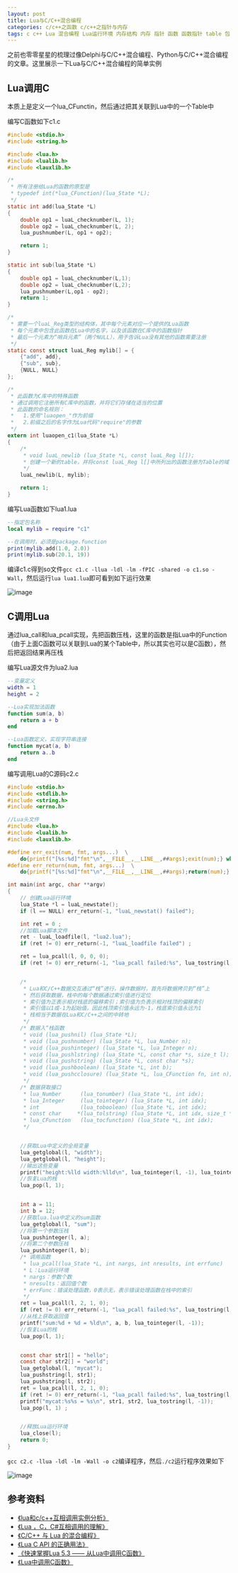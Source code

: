 ```yaml
---
layout: post
title: Lua与C/C++混合编程
categories: c/c++之函数 c/c++之指针与内存
tags: c c++ Lua 混合编程 Lua运行环境 内存结构 内存 指针 函数 函数指针 table 包 栈
---
```


之前也零零星星的梳理过像Delphi与C/C++混合编程、Python与C/C++混合编程的文章。这里展示一下Lua与C/C++混合编程的简单实例

## Lua调用C

本质上是定义一个lua\_CFunctin，然后通过把其关联到Lua中的一个Table中

编写C函数如下c1.c

```c
#include <stdio.h>
#include <string.h>

#include <lua.h>
#include <lualib.h>
#include <lauxlib.h>

/*
 * 所有注册给Lua的函数的原型是
 * typedef int(*lua_CFunction)(lua_State *L);
 */
static int add(lua_State *L)
{
    double op1 = luaL_checknumber(L, 1);
    double op2 = luaL_checknumber(L, 2);
    lua_pushnumber(L, op1 + op2);

    return 1;
}

static int sub(lua_State *L)
{
    double op1 = luaL_checknumber(L,1);
    double op2 = luaL_checknumber(L,2);
    lua_pushnumber(L,op1 - op2);
    return 1;
}

/*
 * 需要一个luaL_Reg类型的结构体，其中每个元素对应一个提供的Lua函数
 * 每个元素中包含此函数在Lua中的名字，以及该函数在C库中的函数指针
 * 最后一个元素为“哨兵元素”（两个NULL），用于告诉Lua没有其他的函数需要注册
 */
static const struct luaL_Reg mylib[] = {
    {"add", add},
    {"sub", sub},
    {NULL, NULL}
};

/*
 * 此函数为C库中的特殊函数
 * 通过调用它注册所有C库中的函数，并将它们存储在适当的位置
 * 此函数的命名规则：
 *   1.使用"luaopen_"作为前缀
 *   2.前缀之后的名字作为Lua代码"require"的参数
 */
extern int luaopen_c1(lua_State *L)
{
    /* 
     * void luaL_newlib (lua_State *L, const luaL_Reg l[]);
     * 创建一个新的table，并将const luaL_Reg l[]中所列出的函数注册为Table的域
     */
    luaL_newlib(L, mylib);

    return 1;
}
```

编写Lua函数如下lua1.lua

```lua
--指定包名称
local mylib = require "c1"

--在调用时，必须是package.function
print(mylib.add(1.0, 2.0))
print(mylib.sub(20.1, 19))
```

编译c1.c得到so文件`gcc c1.c -llua -ldl -lm -fPIC -shared -o c1.so -Wall`，然后运行`lua lua1.lua`即可看到如下运行效果

![image](../media/image/2018-02-02/01.png)

## C调用Lua

通过lua\_call和lua\_pcall实现，先把函数压栈，这里的函数是指Lua中的Function（由于上面C函数可以关联到Lua的某个Table中，所以其实也可以是C函数），然后把返回结果再压栈

编写Lua源文件为lua2.lua

```lua
--变量定义
width = 1
height = 2

--Lua实现加法函数
function sum(a, b)
    return a + b
end

--Lua函数定义，实现字符串连接
function mycat(a, b)
    return a..b
end
```

编写调用Lua的C源码c2.c

```c
#include <stdio.h>
#include <stdlib.h>
#include <string.h>
#include <errno.h>

//Lua头文件
#include <lua.h>
#include <lualib.h>
#include <lauxlib.h>

#define err_exit(num, fmt, args...)  \
    do{printf("[%s:%d]"fmt"\n",__FILE__,__LINE__,##args);exit(num);} while(0)
#define err_return(num, fmt, args...)  \
    do{printf("[%s:%d]"fmt"\n",__FILE__,__LINE__,##args);return(num);} while(0)

int main(int argc, char **argv)
{
    // 创建Lua运行环境
    lua_State *l = luaL_newstate();
    if (l == NULL) err_return(-1, "luaL_newstat() failed"); 

    int ret = 0 ;
    //加载Lua脚本文件
    ret - luaL_loadfile(l, "lua2.lua");
    if (ret != 0) err_return(-1, "luaL_loadfile failed") ;

    ret = lua_pcall(l, 0, 0, 0);
    if (ret != 0) err_return(-1, "lua_pcall failed:%s", lua_tostring(l, -1));


    /* 
     * Lua和C/C++数据交互通过“栈”进行，操作数据时，首先将数据拷贝到“栈”上
     * 然后获取数据，栈中的每个数据通过索引值进行定位
     * 索引值为正表示相对栈底的偏移索引；索引值为负表示相对栈顶的偏移索引
     * 索引值以1或-1为起始值，因此栈顶索引值永远为-1，栈底索引值永远为1
     * 栈相当于数据在Lua和C/C++之间的中转地
     */
    /* 数据入“栈函数
     * void (lua_pushnil) (lua_State *L);
     * void (lua_pushnumber) (lua_State *L, lua_Number n);
     * void (lua_pushinteger) (lua_State *L, lua_Integer n);
     * void (lua_pushlstring) (lua_State *L, const char *s, size_t l);
     * void (lua_pushstring) (lua_State *L, const char *s);
     * void (lua_pushboolean) (lua_State *L, int b);
     * void (lua_pushcclosure) (lua_State *L, lua_CFunction fn, int n);
     */
    /* 数据获取接口
     * lua_Number      (lua_tonumber) (lua_State *L, int idx);
     * lua_Integer     (lua_tointeger) (lua_State *L, int idx);
     * int             (lua_toboolean) (lua_State *L, int idx);
     * const char     *(lua_tolstring) (lua_State *L, int idx, size_t *len);
     * lua_CFunction   (lua_tocfunction) (lua_State *L, int idx);
     */


    //获取Lua中定义的全局变量
    lua_getglobal(l, "width");
    lua_getglobal(l, "height");
    //输出这些变量
    printf("height:%lld width:%lld\n", lua_tointeger(l, -1), lua_tointeger(l, -2));
    //恢复Lua的栈
    lua_pop(l, 1);


    int a = 11;
    int b = 12;
    //获取lua.lua中定义的sum函数
    lua_getglobal(l, "sum");
    //将第一个参数压栈
    lua_pushinteger(l, a);
    //将第二个参数压栈
    lua_pushinteger(l, b);
    /* 调用函数
     * lua_pcall(lua_State *L, int nargs, int nresults, int errfunc)
     * L：Lua运行环境
     * nargs：参数个数
     * nresults：返回值个数
     * errFunc：错误处理函数，0表示无，表示错误处理函数在栈中的索引
     */
    ret = lua_pcall(l, 2, 1, 0);
    if (ret != 0) err_return(-1, "lua_pcall failed:%s", lua_tostring(l, -1));
    //从栈上获取返回值
    printf("sum:%d + %d = %ld\n", a, b, lua_tointeger(l, -1));
    //恢复Lua的栈
    lua_pop(l, 1);


    const char str1[] = "hello";
    const char str2[] = "world";
    lua_getglobal(l, "mycat");
    lua_pushstring(l, str1);
    lua_pushstring(l, str2);
    ret = lua_pcall(l, 2, 1, 0);
    if (ret != 0) err_return(-1, "lua_pcall failed:%s", lua_tostring(l,-1));
    printf("mycat:%s%s = %s\n", str1, str2, lua_tostring(l, -1));
    lua_pop(l, 1) ;


    //释放Lua运行环境
    lua_close(l);
    return 0;
}
```

`gcc c2.c -llua -ldl -lm -Wall -o c2`编译程序，然后`./c2`运行程序效果如下

![image](../media/image/2018-02-02/02.png)

## 参考资料

* [《lua和c/c++互相调用实例分析》](http://www.cppblog.com/lxyfirst/archive/2008/10/29/65447.aspx)
* [《Lua ，C，C#互相调用的理解》](https://zhuanlan.zhihu.com/p/25985695)
* [《C/C++ 与 Lua 的混合编程》](https://blog.codingnow.com/2009/10/sdchina_lua.html)
* [《Lua C API 的正确用法》](https://blog.codingnow.com/2015/05/lua_c_api.html)
* [《快速掌握Lua 5.3 —— 从Lua中调用C函数》](http://blog.csdn.net/vermilliontear/article/details/50947379)
* [《Lua中调用C函数》](https://www.cnblogs.com/sifenkesi/p/3876745.html)
